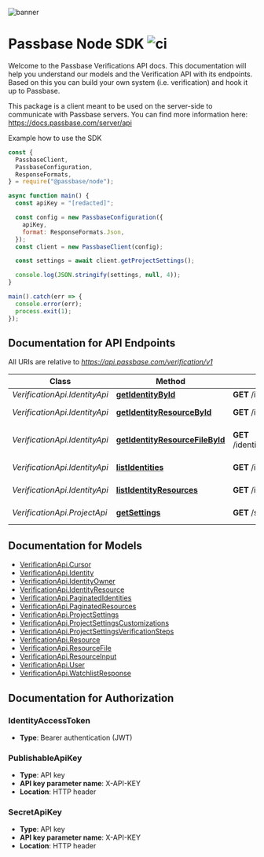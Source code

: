 ![banner](https://passbase-sdk-banner.netlify.app/node.png)

# Passbase Node SDK ![ci](https://github.com/passbase/passbase-node/workflows/ci/badge.svg)

Welcome to the Passbase Verifications API docs. This documentation will help you understand our models and the Verification API with its endpoints. Based on this you can build your own system (i.e. verification) and hook it up to Passbase.

This package is a client meant to be used on the server-side to communicate with Passbase servers.
You can find more information here: https://docs.passbase.com/server/api

Example how to use the SDK

```js
const {
  PassbaseClient,
  PassbaseConfiguration,
  ResponseFormats,
} = require("@passbase/node");

async function main() {
  const apiKey = "[redacted]";

  const config = new PassbaseConfiguration({
    apiKey,
    format: ResponseFormats.Json,
  });
  const client = new PassbaseClient(config);

  const settings = await client.getProjectSettings();

  console.log(JSON.stringify(settings, null, 4));
}

main().catch(err => {
  console.error(err);
  process.exit(1);
});
```

## Documentation for API Endpoints

All URIs are relative to *https://api.passbase.com/verification/v1*

| Class                         | Method                                                                             | HTTP request                                                                     | Description          |
| ----------------------------- | ---------------------------------------------------------------------------------- | -------------------------------------------------------------------------------- | -------------------- |
| _VerificationApi.IdentityApi_ | [**getIdentityById**](docs/IdentityApi.md#getIdentityById)                         | **GET** /identities/{id}                                                         | Get identity         |
| _VerificationApi.IdentityApi_ | [**getIdentityResourceById**](docs/IdentityApi.md#getIdentityResourceById)         | **GET** /identity/{id}/resources/{resource_id}                                   | Get resource         |
| _VerificationApi.IdentityApi_ | [**getIdentityResourceFileById**](docs/IdentityApi.md#getIdentityResourceFileById) | **GET** /identity/{id}/resources/{resource_id}/resource_files/{resource_file_id} | Get resource file    |
| _VerificationApi.IdentityApi_ | [**listIdentities**](docs/IdentityApi.md#listIdentities)                           | **GET** /identities                                                              | List identities      |
| _VerificationApi.IdentityApi_ | [**listIdentityResources**](docs/IdentityApi.md#listIdentityResources)             | **GET** /identity/{id}/resources                                                 | List resources       |
| _VerificationApi.ProjectApi_  | [**getSettings**](docs/ProjectApi.md#getSettings)                                  | **GET** /settings                                                                | Get project settings |

## Documentation for Models

- [VerificationApi.Cursor](docs/Cursor.md)
- [VerificationApi.Identity](docs/Identity.md)
- [VerificationApi.IdentityOwner](docs/IdentityOwner.md)
- [VerificationApi.IdentityResource](docs/IdentityResource.md)
- [VerificationApi.PaginatedIdentities](docs/PaginatedIdentities.md)
- [VerificationApi.PaginatedResources](docs/PaginatedResources.md)
- [VerificationApi.ProjectSettings](docs/ProjectSettings.md)
- [VerificationApi.ProjectSettingsCustomizations](docs/ProjectSettingsCustomizations.md)
- [VerificationApi.ProjectSettingsVerificationSteps](docs/ProjectSettingsVerificationSteps.md)
- [VerificationApi.Resource](docs/Resource.md)
- [VerificationApi.ResourceFile](docs/ResourceFile.md)
- [VerificationApi.ResourceInput](docs/ResourceInput.md)
- [VerificationApi.User](docs/User.md)
- [VerificationApi.WatchlistResponse](docs/WatchlistResponse.md)

## Documentation for Authorization

### IdentityAccessToken

- **Type**: Bearer authentication (JWT)

### PublishableApiKey

- **Type**: API key
- **API key parameter name**: X-API-KEY
- **Location**: HTTP header

### SecretApiKey

- **Type**: API key
- **API key parameter name**: X-API-KEY
- **Location**: HTTP header
